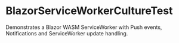 # BlazorServiceWorkerCultureTest

Demonstrates a Blazor WASM ServiceWorker with Push events, Notifications and ServiceWorker update handling.


